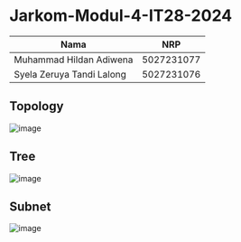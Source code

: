 # Jarkom-Modul-4-IT28-2024

|Nama  | NRP |
|--    | --  |
| Muhammad Hildan Adiwena  | 5027231077 |
| Syela Zeruya Tandi Lalong  | 5027231076 |


## Topology
![image](https://github.com/user-attachments/assets/e8a15dfc-7d53-48a5-b5c6-4237968c250d)

## Tree
![image](https://github.com/user-attachments/assets/c0a645e6-8901-44ba-8bfc-7f2dc0a1e79d)

## Subnet
![image](https://github.com/user-attachments/assets/4585f4db-e86c-4e95-9647-bda29dc9f047)

